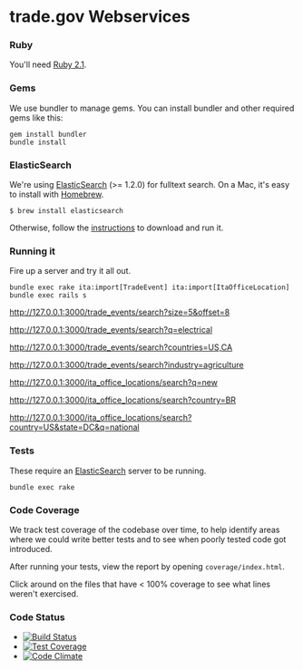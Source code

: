 trade.gov Webservices
==============

### Ruby

You'll need [Ruby 2.1](http://www.ruby-lang.org/en/downloads/).

### Gems

We use bundler to manage gems. You can install bundler and other required gems like this:

    gem install bundler
    bundle install

### ElasticSearch

We're using [ElasticSearch](http://www.elasticsearch.org/) (>= 1.2.0) for fulltext search. On a Mac, it's easy to install with [Homebrew](http://mxcl.github.com/homebrew/).

    $ brew install elasticsearch

Otherwise, follow the [instructions](http://www.elasticsearch.org/download/) to download and run it.

### Running it

Fire up a server and try it all out.

    bundle exec rake ita:import[TradeEvent] ita:import[ItaOfficeLocation]
    bundle exec rails s

<http://127.0.0.1:3000/trade_events/search?size=5&offset=8>

<http://127.0.0.1:3000/trade_events/search?q=electrical>

<http://127.0.0.1:3000/trade_events/search?countries=US,CA>

<http://127.0.0.1:3000/trade_events/search?industry=agriculture>

<http://127.0.0.1:3000/ita_office_locations/search?q=new>

<http://127.0.0.1:3000/ita_office_locations/search?country=BR>

<http://127.0.0.1:3000/ita_office_locations/search?country=US&state=DC&q=national>

### Tests

These require an [ElasticSearch](http://www.elasticsearch.org/) server to be running.

    bundle exec rake

### Code Coverage

We track test coverage of the codebase over time, to help identify areas where we could write better tests and to see when poorly tested code got introduced.

After running your tests, view the report by opening `coverage/index.html`.

Click around on the files that have < 100% coverage to see what lines weren't exercised.

### Code Status

* [![Build Status](https://travis-ci.org/GovWizely/webservices.svg)](https://travis-ci.org/GovWizely/webservices/)
* [![Test Coverage](https://codeclimate.com/github/GovWizely/webservices/badges/coverage.svg)](https://codeclimate.com/github/GovWizely/webservices)
* [![Code Climate](https://codeclimate.com/github/GovWizely/webservices/badges/gpa.svg)](https://codeclimate.com/github/GovWizely/webservices)

